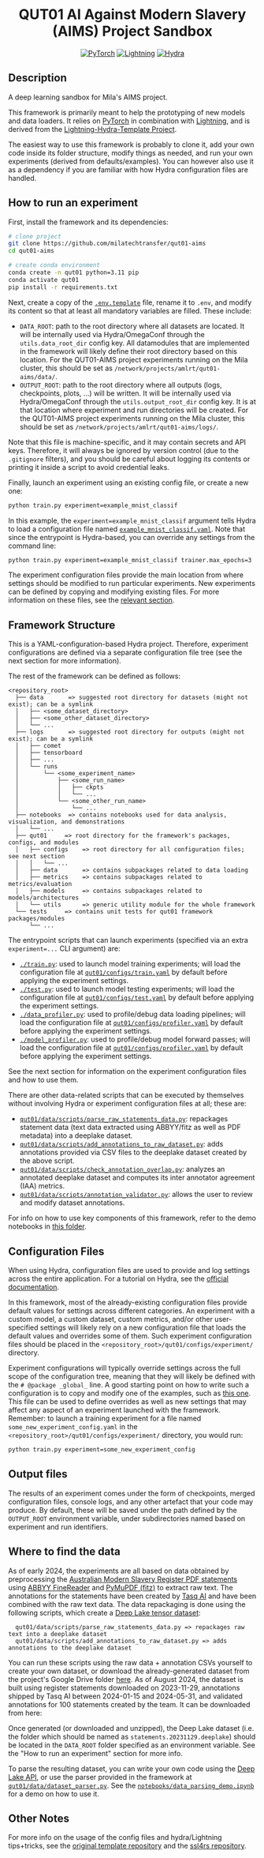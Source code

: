 <div align="center">

# QUT01 AI Against Modern Slavery (AIMS) Project Sandbox

[![PyTorch](https://img.shields.io/badge/PyTorch-ee4c2c?logo=pytorch&logoColor=white)](https://pytorch.org/get-started/locally/)
[![Lightning](https://img.shields.io/badge/-Lightning-792ee5?logo=pytorchlightning&logoColor=white)](https://lightning.ai/)
[![Hydra](https://img.shields.io/badge/Config-Hydra-89b8cd)](https://hydra.cc/)

</div>

## Description

A deep learning sandbox for Mila's AIMS project.

This framework is primarily meant to help the prototyping of new models and data loaders. It relies
on [PyTorch](https://pytorch.org/get-started/locally/) in combination with
[Lightning](https://lightning.ai/), and is derived from the [Lightning-Hydra-Template
Project](https://github.com/ashleve/lightning-hydra-template).

The easiest way to use this framework is probably to clone it, add your own code inside its folder
structure, modify things as needed, and run your own experiments (derived from defaults/examples).
You can however also use it as a dependency if you are familiar with how Hydra configuration files
are handled.

## How to run an experiment

First, install the framework and its dependencies:

```bash
# clone project
git clone https://github.com/milatechtransfer/qut01-aims
cd qut01-aims

# create conda environment
conda create -n qut01 python=3.11 pip
conda activate qut01
pip install -r requirements.txt
```

Next, create a copy of the [`.env.template`](./.env.template) file, rename it to `.env`, and modify
its content so that at least all mandatory variables are filled. These include:

- `DATA_ROOT`: path to the root directory where all datasets are located. It will be internally
  used via Hydra/OmegaConf through the `utils.data_root_dir` config key. All datamodules that are
  implemented in the framework will likely define their root directory based on this location.
  For the QUT01-AIMS project experiments running on the Mila cluster, this should be set as
  `/network/projects/amlrt/qut01-aims/data/`.
- `OUTPUT_ROOT`: path to the root directory where all outputs (logs, checkpoints, plots, ...) will
  be written. It will be internally used via Hydra/OmegaConf through the `utils.output_root_dir`
  config key. It is at that location where experiment and run directories will be created.
  For the QUT01-AIMS project experiments running on the Mila cluster, this should be set as
  `/network/projects/amlrt/qut01-aims/logs/`.

Note that this file is machine-specific, and it may contain secrets and API keys. Therefore, it will
always be ignored by version control (due to the `.gitignore` filters), and you should be careful
about logging its contents or printing it inside a script to avoid credential leaks.

Finally, launch an experiment using an existing config file, or create a new one:

```bash
python train.py experiment=example_mnist_classif
```

In this example, the `experiment=example_mnist_classif` argument tells Hydra to load a
configuration file named [`example_mnist_classif.yaml`](./qut01/configs/experiment/example_mnist_classif.yaml).
Note that since the entrypoint is Hydra-based, you can override any settings from the command line:

```bash
python train.py experiment=example_mnist_classif trainer.max_epochs=3
```

The experiment configuration files provide the main location from where settings should be modified
to run particular experiments. New experiments can be defined by copying and modifying existing
files. For more information on these files, see the [relevant section](#configuration-files).

## Framework Structure

This is a YAML-configuration-based Hydra project. Therefore, experiment configurations are defined
via a separate configuration file tree (see the next section for more information).

The rest of the framework can be defined as follows:

```
<repository_root>
  ├── data       => suggested root directory for datasets (might not exist); can be a symlink
  │   ├── <some_dataset_directory>
  │   ├── <some_other_dataset_directory>
  │   └── ...
  ├── logs       => suggested root directory for outputs (might not exist); can be a symlink
  │   ├── comet
  │   ├── tensorboard
  │   ├── ...
  │   └── runs
  │       └── <some_experiment_name>
  │           ├── <some_run_name>
  │           │   ├── ckpts
  │           │   └── ...
  │           └── <some_other_run_name>
  │               └── ...
  ├── notebooks  => contains notebooks used for data analysis, visualization, and demonstrations
  │   └── ...
  ├── qut01     => root directory for the framework's packages, configs, and modules
  │   ├── configs    => root directory for all configuration files; see next section
  │   │   └── ...
  │   ├── data       => contains subpackages related to data loading
  │   ├── metrics    => contains subpackages related to metrics/evaluation
  │   ├── models     => contains subpackages related to models/architectures
  │   └── utils      => generic utility module for the whole framework
  └── tests     => contains unit tests for qut01 framework packages/modules
      └── ...
```

The entrypoint scripts that can launch experiments (specified via an extra `experiment=...` CLI
argument) are:

- [`./train.py`](./train.py): used to launch model training experiments; will load the
  configuration file at [`qut01/configs/train.yaml`](./qut01/configs/train.yaml) by default
  before applying the experiment settings.
- [`./test.py`](./test.py): used to launch model testing experiments; will load the configuration
  file at [`qut01/configs/test.yaml`](./qut01/configs/test.yaml) by default before applying the
  experiment settings.
- [`./data_profiler.py`](./data_profiler.py): used to profile/debug data loading pipelines; will
  load the configuration file at [`qut01/configs/profiler.yaml`](./qut01/configs/profiler.yaml) by
  default before applying the experiment settings.
- [`./model_profiler.py`](./model_profiler.py): used to profile/debug model forward passes; will
  load the configuration file at [`qut01/configs/profiler.yaml`](./qut01/configs/profiler.yaml) by
  default before applying the experiment settings.

See the next section for information on the experiment configuration files and how to use them.

There are other data-related scripts that can be executed by themselves without involving Hydra
or experiment configuration files at all; these are:

- [`qut01/data/scripts/parse_raw_statements_data.py`](./qut01/data/scripts/parse_raw_statements_data.py):
  repackages statement data (text data extracted using ABBYY/fitz as well as PDF metadata) into a
  deeplake dataset.
- [`qut01/data/scripts/add_annotations_to_raw_dataset.py`](./qut01/data/scripts/add_annotations_to_raw_dataset.py):
  adds annotations provided via CSV files to the deeplake dataset created by the above script.
- [`qut01/data/scripts/check_annotation_overlap.py`](./qut01/data/scripts/check_annotation_overlap.py):
  analyzes an annotated deeplake dataset and computes its inter annotator agreement (IAA) metrics.
- [`qut01/data/scripts/annotation_validator.py`](./qut01/data/scripts/annotation_validator.py):
  allows the user to review and modify dataset annotations.

For info on how to use key components of this framework, refer to the demo notebooks in
[this folder](./notebooks).

## Configuration Files

When using Hydra, configuration files are used to provide and log settings across
the entire application. For a tutorial on Hydra, see the
[official documentation](https://hydra.cc/docs/tutorials/basic/your_first_app/simple_cli/).

In this framework, most of the already-existing configuration files provide default values for
settings across different categories. An experiment with a custom model, a custom dataset, custom
metrics, and/or other user-specified settings will likely rely on a new configuration file that
loads the default values and overrides some of them. Such experiment configuration files should be
placed in the `<repository_root>/qut01/configs/experiment/` directory.

Experiment configurations will typically override settings across the full scope of the
configuration tree, meaning that they will likely be defined with the `# @package _global_`
line. A good starting point on how to write such a configuration is to copy and modify one of the
examples, such as [this one](./qut01/configs/experiment/example_mnist_classif.yaml). This file can
be used to define overrides as well as new settings that may affect any aspect of an experiment
launched with the framework. Remember: to launch a training experiment for a file named
`some_new_experiment_config.yaml` in the `<repository_root>/qut01/configs/experiment/` directory,
you would run:

```bash
python train.py experiment=some_new_experiment_config
```

## Output files

The results of an experiment comes under the form of checkpoints, merged configuration files,
console logs, and any other artefact that your code may produce. By default, these will be saved
under the path defined by the `OUTPUT_ROOT` environment variable, under subdirectories named based
on experiment and run identifiers.

## Where to find the data

As of early 2024, the experiments are all based on data obtained by preprocessing the [Australian
Modern Slavery Register PDF statements](https://modernslaveryregister.gov.au/) using [ABBYY
FineReader](https://pdf.abbyy.com/) and [PyMuPDF (fitz)](https://pymupdf.readthedocs.io/en/latest/)
to extract raw text. The annotations for the statements have been created by
[Tasq AI](https://www.tasq.ai/) and have been combined with the raw text data. The data repackaging
is done using the following scripts, which create a
[Deep Lake tensor dataset](https://docs.deeplake.ai/en/latest/Datasets.html):

```
  qut01/data/scripts/parse_raw_statements_data.py => repackages raw text into a deeplake dataset
  qut01/data/scripts/add_annotations_to_raw_dataset.py => adds annotations to the deeplake dataset
```

You can run these scripts using the raw data + annotation CSVs yourself to create your own
dataset, or download the already-generated dataset from the project's Google Drive folder
[here](https://drive.google.com/file/d/1h4hRyJMB-n4gnB32otjo3Ii5xJCaMZO9/view?usp=drive_link=). As of
August 2024, the dataset is built using register statements downloaded on 2023-11-29, annotations
shipped by Tasq AI between 2024-01-15 and 2024-05-31, and validated annotations for 100 statements
created by the team. It can be downloaded from here:

Once generated (or downloaded and unzipped), the Deep Lake dataset (i.e. the folder which should be
named as `statements.20231129.deeplake`) should be located in the `DATA_ROOT` folder
specified as an environment variable. See the "How to run an experiment" section for more info.

To parse the resulting dataset, you can write your own code using the
[Deep Lake API](https://docs.deeplake.ai/en/latest/Datasets.html), or use the parser provided in
the framework at
[`qut01/data/dataset_parser.py`](./qut01/data/dataset_parser.py). See the
[`notebooks/data_parsing_demo.ipynb`](./notebooks/data_parsing_demo.ipynb) for a demo on how to
use it.

## Other Notes

For more info on the usage of the config files and hydra/Lightning tips+tricks, see the
[original template repository](https://github.com/ashleve/lightning-hydra-template) and the
[ssl4rs repository](https://github.com/plstcharles/ssl4rs).
